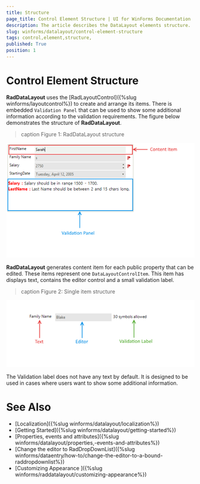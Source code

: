 ```yaml
---
title: Structure 
page_title: Control Element Structure | UI for WinForms Documentation
description: The article describes the DataLayout elements structure.
slug: winforms/datalayout/control-element-structure
tags: control,element,structure,
published: True
position: 1
---
```


# Control Element Structure 

__RadDataLayout__ uses the [RadLayoutControl]({%slug winforms/layoutcontrol%}) to create and arrange its items. There is embedded `Validation Panel` that can be used to show some additional information according to the validation requirements. The figure below demonstrates the structure of __RadDataLayout__.

>caption Figure 1: RadDataLayout structure

![datalayout-structure 001](images/datalayout-structure001.png)

__RadDataLayout__ generates content item for each public property that can be edited. These items represent one `DataLayoutControlItem`. This item has displays text, contains the editor control and a small validation label.

>caption Figure 2: Single item structure

![datalayout-structure 002](images/datalayout-structure002.png)

The Validation label does not have any text by default. It is designed to be used in cases where users want to show some additional information. 

# See Also

 * [Localization]({%slug winforms/datalayout/localization%})
 * [Getting Started]({%slug winforms/datalayout/getting-started%})
 * [Properties, events and attributes]({%slug winforms/datalayout/properties,-events-and-attributes%})
 * [Change the editor to RadDropDownList]({%slug  winforms/dataentry/how-to/change-the-editor-to-a-bound-raddropdownlist%})
 * [Customizing Appearance ]({%slug winforms/raddatalayout/customizing-appearance%})